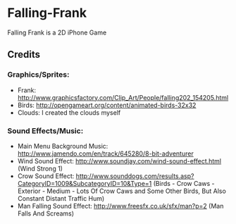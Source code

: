Falling-Frank
=============

Falling Frank is a 2D iPhone Game

Credits
-------

### Graphics/Sprites:

- Frank: http://www.graphicsfactory.com/Clip_Art/People/falling202_154205.html
- Birds: http://opengameart.org/content/animated-birds-32x32
- Clouds: I created the clouds myself

### Sound Effects/Music:

- Main Menu Background Music: http://www.jamendo.com/en/track/645280/8-bit-adventurer
- Wind Sound Effect: http://www.soundjay.com/wind-sound-effect.html (Wind Strong 1)
- Crow Sound Effect: http://www.sounddogs.com/results.asp?CategoryID=1009&SubcategoryID=10&Type=1 (Birds - Crow Caws - Exterior - Medium - Lots Of Crow Caws and Some Other Birds, But Also Constant Distant Traffic Hum)
- Man Falling Sound Effect: http://www.freesfx.co.uk/sfx/man?p=2 (Man Falls And Screams)